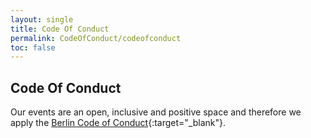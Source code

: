 ```yaml
---
layout: single
title: Code Of Conduct
permalink: CodeOfConduct/codeofconduct
toc: false
---
```


## Code Of Conduct

Our events are an open, inclusive and positive space and therefore we apply the [Berlin Code of Conduct](https://berlincodeofconduct.org/){:target="_blank"}.